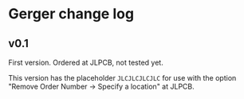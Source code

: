 # Gerger change log

## v0.1

First version. Ordered at JLPCB, not tested yet.

This version has the placeholder `JLCJLCJLCJLC` for use with the
option "Remove Order Number -> Specify a location" at JLPCB.
